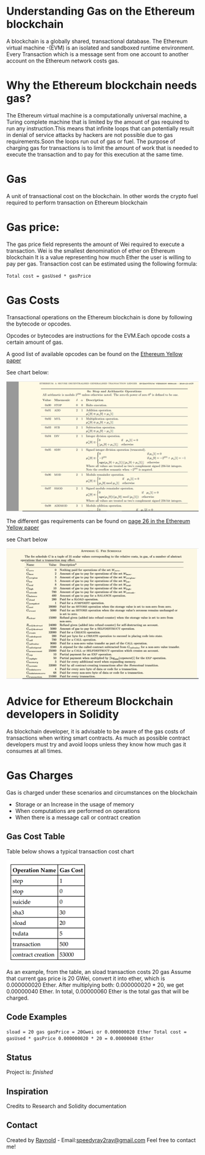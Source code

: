 # Understanding Gas on the Ethereum blockchain
A blockchain is a globally shared, transactional database.
The Ethereum virtual machine -(EVM) is an isolated and sandboxed runtime environment.
Every Transaction which is a message sent from one account to another account on the Ethereum network costs gas.

# Why the Ethereum blockchain needs gas?
The Ethereum virtual machine is a computationally universal machine, a Turing complete machine that is limited by the amount of gas
required to run any instruction.This means that infinite loops that can potentially result in
denial of service attacks by hackers are not possible due to gas requirements.Soon the loops run out of gas or fuel.
The purpose of charging gas for transactions is to limit the amount of work that is needed
to execute the transaction and to pay for this execution at the same time.


# Gas
A unit of transactional cost on the blockchain. In other words the crypto fuel required to perform transaction on 
Ethereum blockchain

# Gas price: 
The gas price field represents the amount of Wei required to execute a transaction.
Wei is the smallest denomination of ether on Ethereum blockchain
It is a value representing how much Ether the user is willing to pay per gas.
Transaction cost can be estimated using the following formula:

` Total cost = gasUsed * gasPrice `


 # Gas Costs
 Transactional operations on the Ethereum blockchain is done by following the bytecode or opcodes.
 
 Opcodes or bytecodes are instructions for the EVM.Each opcode costs a certain amount of gas.
 
 A good list of available opcodes can be found on the [Ethereum Yellow paper](https://ethereum.github.io/yellowpaper/paper.pdf)
 
 See chart below:

![OPCODES](./gcode.png)

 
The different gas requirements can be found on [page 26 in the Ethereum Yellow paper](https://ethereum.github.io/yellowpaper/paper.pdf)

 see Chart below
 
![Gas Cost](./gas.png)


# Advice for Ethereum Blockchain developers in Solidity 
As blockchain developer, it is advisable to be aware of the gas costs of transactions when writing smart contracts.
As much as possible contract developers must try and avoid loops unless they know how much gas it consumes at all times.

# Gas Charges
Gas is charged under these scenarios and circumstances on the blockchain
* Storage or an Increase in the usage of memory
* When computations are performed on operations
* When there is a message call or contract creation  

## Gas Cost Table 
Table below shows a typical transaction cost chart

![CGas Charges](./gastable.png)





As an example, from the table,  an sload transaction costs 20 gas
Assume that current gas price is 20 GWei, convert it into ether, which is
0.000000020 Ether. After multiplying both: 0.000000020 * 20, we get 0.00000040
Ether.
In total, 0.00000060 Ether is the total gas that will be charged.

## Code Examples
`sload = 20 gas
 gasPrice = 20Gwei or 0.000000020 Ether
 Total cost = gasUsed * gasPrice
 0.000000020 * 20 = 0.00000040 Ether`
 

## Status
Project is: _finished_

## Inspiration
Credits to Research and Solidity documentation

## Contact
Created by [Raynold](https://ca.linkedin.com/in/raynold-gyasi-036631119) - Email:speedyray2ray@gmail.com Feel free to contact me!



